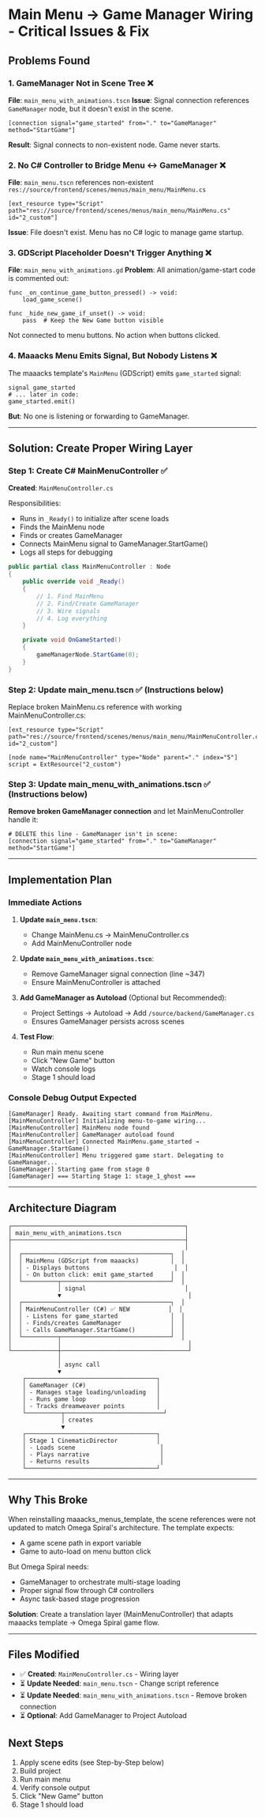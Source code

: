 # Main Menu → Game Manager Wiring - Critical Issues & Fix

## Problems Found

### 1. **GameManager Not in Scene Tree** ❌

**File**: `main_menu_with_animations.tscn`
**Issue**: Signal connection references `GameManager` node, but it doesn't exist in the scene.

```
[connection signal="game_started" from="." to="GameManager" method="StartGame"]
```

**Result**: Signal connects to non-existent node. Game never starts.

### 2. **No C# Controller to Bridge Menu ↔ GameManager** ❌

**File**: `main_menu.tscn` references non-existent `res://source/frontend/scenes/menus/main_menu/MainMenu.cs`

```gdscene
[ext_resource type="Script" path="res://source/frontend/scenes/menus/main_menu/MainMenu.cs" id="2_custom"]
```

**Issue**: File doesn't exist. Menu has no C# logic to manage game startup.

### 3. **GDScript Placeholder Doesn't Trigger Anything** ❌

**File**: `main_menu_with_animations.gd`
**Problem**: All animation/game-start code is commented out:

```gdscript
func _on_continue_game_button_pressed() -> void:
    load_game_scene()

func _hide_new_game_if_unset() -> void:
    pass  # Keep the New Game button visible
```

Not connected to menu buttons. No action when buttons clicked.

### 4. **Maaacks Menu Emits Signal, But Nobody Listens** ❌

The maaacks template's `MainMenu` (GDScript) emits `game_started` signal:

```gdscript
signal game_started
# ... later in code:
game_started.emit()
```

**But**: No one is listening or forwarding to GameManager.

---

## Solution: Create Proper Wiring Layer

### Step 1: Create C# MainMenuController ✅

**Created**: `MainMenuController.cs`

Responsibilities:
- Runs in `_Ready()` to initialize after scene loads
- Finds the MainMenu node
- Finds or creates GameManager
- Connects MainMenu signal to GameManager.StartGame()
- Logs all steps for debugging

```csharp
public partial class MainMenuController : Node
{
    public override void _Ready()
    {
        // 1. Find MainMenu
        // 2. Find/Create GameManager
        // 3. Wire signals
        // 4. Log everything
    }

    private void OnGameStarted()
    {
        gameManagerNode.StartGame(0);
    }
}
```

### Step 2: Update main_menu.tscn ✅ (Instructions below)

Replace broken MainMenu.cs reference with working MainMenuController.cs:

```gdscene
[ext_resource type="Script" path="res://source/frontend/scenes/menus/main_menu/MainMenuController.cs" id="2_custom"]

[node name="MainMenuController" type="Node" parent="." index="5"]
script = ExtResource("2_custom")
```

### Step 3: Update main_menu_with_animations.tscn ✅ (Instructions below)

**Remove broken GameManager connection** and let MainMenuController handle it:

```
# DELETE this line - GameManager isn't in scene:
[connection signal="game_started" from="." to="GameManager" method="StartGame"]
```

---

## Implementation Plan

### Immediate Actions

1. **Update `main_menu.tscn`**:
   - Change MainMenu.cs → MainMenuController.cs
   - Add MainMenuController node

2. **Update `main_menu_with_animations.tscn`**:
   - Remove GameManager signal connection (line ~347)
   - Ensure MainMenuController is attached

3. **Add GameManager as Autoload** (Optional but Recommended):
   - Project Settings → Autoload → Add `/source/backend/GameManager.cs`
   - Ensures GameManager persists across scenes

4. **Test Flow**:
   - Run main menu scene
   - Click "New Game" button
   - Watch console logs
   - Stage 1 should load

### Console Debug Output Expected

```
[GameManager] Ready. Awaiting start command from MainMenu.
[MainMenuController] Initializing menu-to-game wiring...
[MainMenuController] MainMenu node found
[MainMenuController] GameManager autoload found
[MainMenuController] Connected MainMenu.game_started → GameManager.StartGame()
[MainMenuController] Menu triggered game start. Delegating to GameManager...
[GameManager] Starting game from stage 0
[GameManager] === Starting Stage 1: stage_1_ghost ===
```

---

## Architecture Diagram

```
┌─────────────────────────────────────────────────┐
│ main_menu_with_animations.tscn                  │
├─────────────────────────────────────────────────┤
│                                                 │
│  ┌──────────────────────────────────────────┐  │
│  │ MainMenu (GDScript from maaacks)         │  │
│  │ - Displays buttons                        │  │
│  │ - On button click: emit game_started     │  │
│  └──────────┬───────────────────────────────┘  │
│             │ signal                            │
│             ▼                                    │
│  ┌──────────────────────────────────────────┐  │
│  │ MainMenuController (C#) ✅ NEW           │  │
│  │ - Listens for game_started               │  │
│  │ - Finds/creates GameManager              │  │
│  │ - Calls GameManager.StartGame()          │  │
│  └──────────┬───────────────────────────────┘  │
│             │                                    │
└─────────────┼────────────────────────────────────┘
              │
              │ async call
              ▼
    ┌─────────────────────────────────────┐
    │ GameManager (C#)                    │
    │ - Manages stage loading/unloading   │
    │ - Runs game loop                    │
    │ - Tracks dreamweaver points         │
    └──────────┬────────────────────────────┘
               │ creates
               ▼
    ┌─────────────────────────────────────┐
    │ Stage 1 CinematicDirector           │
    │ - Loads scene                        │
    │ - Plays narrative                    │
    │ - Returns results                    │
    └─────────────────────────────────────┘
```

---

## Why This Broke

When reinstalling maaacks_menus_template, the scene references were not updated to match Omega Spiral's architecture. The template expects:
- A game scene path in export variable
- Game to auto-load on menu button click

But Omega Spiral needs:
- GameManager to orchestrate multi-stage loading
- Proper signal flow through C# controllers
- Async task-based stage progression

**Solution**: Create a translation layer (MainMenuController) that adapts maaacks template → Omega Spiral game flow.

---

## Files Modified

- ✅ **Created**: `MainMenuController.cs` - Wiring layer
- ⏳ **Update Needed**: `main_menu.tscn` - Change script reference
- ⏳ **Update Needed**: `main_menu_with_animations.tscn` - Remove broken connection
- ⏳ **Optional**: Add GameManager to Project Autoload

## Next Steps

1. Apply scene edits (see Step-by-Step below)
2. Build project
3. Run main menu
4. Verify console output
5. Click "New Game" button
6. Stage 1 should load
